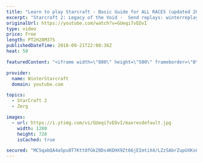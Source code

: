 ```yaml
---
title: "Learn to play Starcraft - Basic Guide for ALL RACES (updated 2017) #2"
excerpt: "Starcraft 2: Legacy of the Void -  Send replays: winterreplays@gmail.com ( -- Watch live at https://www.twitch.tv/wintergaming"
originalUrl: https://youtube.com/watch?v=GUeqi7vEDvI
type: video
price: Free
length: PT2H28M37S
publishedDateTime: 2018-09-21T22:08:36Z
heat: 50

featuredContent: "<iframe width=\"800\" height=\"500\" frameborder=\"0\" src=\"https://www.youtube.com/embed/GUeqi7vEDvI\" allow=\"accelerometer; autoplay; encrypted-media; gyroscope; picture-in-picture\" allowfullscreen></iframe>"

provider:
  name: WinterStarcraft
  domain: youtube.com

topics:
  - StarCraft 2
  - Zerg

images:
  - url: https://i.ytimg.com/vi/GUeqi7vEDvI/maxresdefault.jpg
    width: 1280
    height: 720
    isCached: true

secured: "MC5qabQA4aSpu8T7KttOfGkZ0Ds4KDHX9Zt66jEImtiX4/LZzSAbrZupUXKs6wr8+aF1csvQhyhqAmFYZlMrk3g0192znnmBUZMc1Ue+VHjFf2DGqLU0pqn9CFiVIpWVEk073rPgCY39t4suQxViag2blJTBjGlKJ3EF4Ge8Ti5l1Tuhr+0XZ/Wk/tpdLhmFYfeu8BiBKBcy6cO/fV60MmxmTnEg9xPHBhO3aZFUUa1Vpk9yFxqRuoymUnwIgu9KGWk72n2eclua18d601KxX8qW+kj6rnHuGRHakN10VpwEq1PVZKs4K38ThgK7ZoucIBvojIUZWPxGBRWH5Sy8v/ve4EjJUrLC01jQpE65AfagsSIxBFjdDzqwQpOErfXrDxN4iG6vIanPexWYH5+dOwr2EjgtjkBWHrqjSa2YUnQ=;PUVfLSnxHbZ6t4eUWGfnpA=="
---
```


